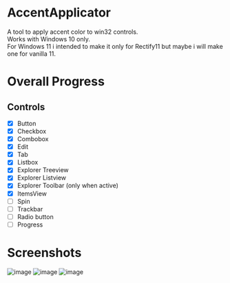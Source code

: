 # AccentApplicator
A tool to apply accent color to win32 controls. <br />
Works with Windows 10 only. <br />
For Windows 11 i intended to make it only for Rectify11 but maybe i will make one for vanilla 11.

# Overall Progress
## Controls
 - [x] Button
 - [x] Checkbox
 - [x] Combobox
 - [x] Edit
 - [x] Tab
 - [x] Listbox
 - [x] Explorer Treeview
 - [x] Explorer Listview
 - [x] Explorer Toolbar (only when active)
 - [x] ItemsView
 - [ ] Spin
 - [ ] Trackbar
 - [ ] Radio button
 - [ ] Progress

# Screenshots
![image](https://user-images.githubusercontent.com/70931017/167674831-6316dc46-8ce6-48a8-bac2-2dc3fe5e95b6.png)
![image](https://user-images.githubusercontent.com/70931017/167674872-c7a90424-9e6f-430a-97ec-356098682a47.png)
![image](https://user-images.githubusercontent.com/70931017/167675033-a28f3b80-d820-48bc-8912-b89d9e87f44d.png)
